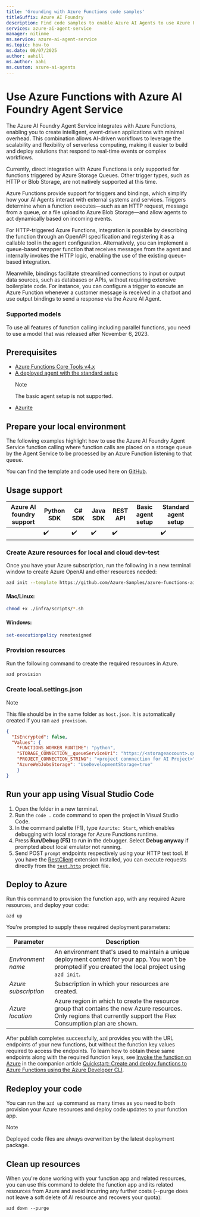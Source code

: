 ```yaml
---
title: 'Grounding with Azure Functions code samples'
titleSuffix: Azure AI Foundry
description: Find code samples to enable Azure AI Agents to use Azure Functions.
services: azure-ai-agent-service
manager: nitinme
ms.service: azure-ai-agent-service
ms.topic: how-to
ms.date: 08/07/2025
author: aahill
ms.author: aahi
ms.custom: azure-ai-agents
---
```


# Use Azure Functions with Azure AI Foundry Agent Service

The Azure AI Foundry Agent Service integrates with Azure Functions, enabling you to create intelligent, event-driven applications with minimal overhead. This combination allows AI-driven workflows to leverage the scalability and flexibility of serverless computing, making it easier to build and deploy solutions that respond to real-time events or complex workflows.

Currently, direct integration with Azure Functions is only supported for functions triggered by Azure Storage Queues. Other trigger types, such as HTTP or Blob Storage, are not natively supported at this time.

Azure Functions provide support for triggers and bindings, which simplify how your AI Agents interact with external systems and services. Triggers determine when a function executes—such as an HTTP request, message from a queue, or a file upload to Azure Blob Storage—and allow agents to act dynamically based on incoming events.

For HTTP-triggered Azure Functions, integration is possible by describing the function through an OpenAPI specification and registering it as a callable tool in the agent configuration. Alternatively, you can implement a queue-based wrapper function that receives messages from the agent and internally invokes the HTTP logic, enabling the use of the existing queue-based integration.

Meanwhile, bindings facilitate streamlined connections to input or output data sources, such as databases or APIs, without requiring extensive boilerplate code. For instance, you can configure a trigger to execute an Azure Function whenever a customer message is received in a chatbot and use output bindings to send a response via the Azure AI Agent.

### Supported models

To use all features of function calling including parallel functions, you need to use a model that was released after November 6, 2023.

## Prerequisites

* [Azure Functions Core Tools v4.x](/azure/azure-functions/functions-run-local)
* [A deployed agent with the standard setup](../../environment-setup.md#choose-your-setup)
    > [!NOTE] 
    > The basic agent setup is not supported.
* [Azurite](https://github.com/Azure/Azurite)

## Prepare your local environment

The following examples highlight how to use the Azure AI Foundry Agent Service function calling where function calls are placed on a storage queue by the Agent Service to be processed by an Azure Function listening to that queue.

You can find the template and code used here on [GitHub](https://github.com/Azure-Samples/azure-functions-ai-services-agent-python).

## Usage support

|Azure AI foundry support  | Python SDK |	C# SDK | Java SDK | REST API | Basic agent setup | Standard agent setup |
|---------|---------|---------|---------|---------|---------|---------|
|  | ✔️ | ✔️ | ✔️ | ✔️ | | ✔️ | 

### Create Azure resources for local and cloud dev-test

Once you have your Azure subscription, run the following in a new terminal window to create Azure OpenAI and other resources needed:

```bash
azd init --template https://github.com/Azure-Samples/azure-functions-ai-services-agent-python
```
#### Mac/Linux:

```bash
chmod +x ./infra/scripts/*.sh 
```
#### Windows:

```Powershell
set-executionpolicy remotesigned
```

### Provision resources

Run the following command to create the required resources in Azure.
```bash
azd provision
```

### Create local.settings.json 

> [!NOTE]
> This file should be in the same folder as `host.json`. It is automatically created if you ran `azd provision`.

```json
{
  "IsEncrypted": false,
  "Values": {
    "FUNCTIONS_WORKER_RUNTIME": "python",
    "STORAGE_CONNECTION__queueServiceUri": "https://<storageaccount>.queue.core.windows.net",
    "PROJECT_CONNECTION_STRING": "<project connnection for AI Project>",
    "AzureWebJobsStorage": "UseDevelopmentStorage=true"
    }
}
```

## Run your app using Visual Studio Code

1. Open the folder in a new terminal.
1. Run the `code .` code command to open the project in Visual Studio Code.
1. In the command palette (F1), type `Azurite: Start`, which enables debugging with local storage for Azure Functions runtime.
1. Press **Run/Debug (F5)** to run in the debugger. Select **Debug anyway** if prompted about local emulator not running.
1. Send POST `prompt` endpoints respectively using your HTTP test tool. If you have the [RestClient](https://marketplace.visualstudio.com/items?itemName=humao.rest-client) extension installed, you can execute requests directly from the [`test.http`](https://github.com/Azure-Samples/azure-functions-ai-services-agent-python/blob/main/app/test.http) project file.


## Deploy to Azure

Run this command to provision the function app, with any required Azure resources, and deploy your code:

```shell
azd up
```

You're prompted to supply these required deployment parameters:

| Parameter | Description |
| ---- | ---- |
| _Environment name_ | An environment that's used to maintain a unique deployment context for your app. You won't be prompted if you created the local project using `azd init`.|
| _Azure subscription_ | Subscription in which your resources are created.|
| _Azure location_ | Azure region in which to create the resource group that contains the new Azure resources. Only regions that currently support the Flex Consumption plan are shown.|

After publish completes successfully, `azd` provides you with the URL endpoints of your new functions, but without the function key values required to access the endpoints. To learn how to obtain these same endpoints along with the required function keys, see [Invoke the function on Azure](/azure/azure-functions/create-first-function-azure-developer-cli?pivots=programming-language-dotnet#invoke-the-function-on-azure) in the companion article [Quickstart: Create and deploy functions to Azure Functions using the Azure Developer CLI](/azure/azure-functions/create-first-function-azure-developer-cli?pivots=programming-language-dotnet).

## Redeploy your code

You can run the `azd up` command as many times as you need to both provision your Azure resources and deploy code updates to your function app.

> [!NOTE]
> Deployed code files are always overwritten by the latest deployment package.

## Clean up resources

When you're done working with your function app and related resources, you can use this command to delete the function app and its related resources from Azure and avoid incurring any further costs (--purge does not leave a soft delete of AI resource and recovers your quota):

```shell
azd down --purge
```
